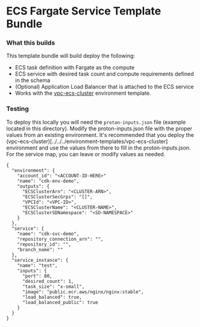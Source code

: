 # ECS Fargate Service Template Bundle

### What this builds

This template bundle will build deploy the following:

- ECS task definition with Fargate as the compute
- ECS service with desired task count and compute requirements defined in the schema
- (Optional) Application Load Balancer that is attached to the ECS service
- Works with the [vpc-ecs-cluster](../../../environment-templates/vpc-ecs-cluster) environment template.

### Testing

To deploy this locally you will need the `proton-inputs.json` file (example located in this directory).
Modify the proton-inputs.json file with the proper values from an existing environment.
It's recommended that you deploy the (vpc-ecs-cluster)[../../../environment-templates/vpc-ecs-cluster] environment and use the values from there to fill in the proton-inputs.json.
For the service map, you can leave or modify values as needed.

```
{
  "environment": {
    "account_id": "<ACCOUNT-ID-HERE>"
    "name": "cdk-env-demo",
    "outputs": {
      "ECSClusterArn": "<CLUSTER-ARN>",
      "ECSClusterSecGrps": "[]",
      "VPCId": "<VPC-ID>",
      "ECSClusterName": "<CLUSTER-NAME>",
      "ECSClusterSDNamespace": "<SD-NAMESPACE>"
    }
  },
  "service": {
    "name": "cdk-svc-demo",
    "repository_connection_arn": "",
    "repository_id": "",
    "branch_name": ""
  },
  "service_instance": {
    "name": "test",
    "inputs": {
      "port": 80,
      "desired_count": 1,
      "task_size": "x-small",
      "image": "public.ecr.aws/nginx/nginx:stable",
      "load_balanced": true,
      "load_balanced_public": true
    }
  }
}
```

